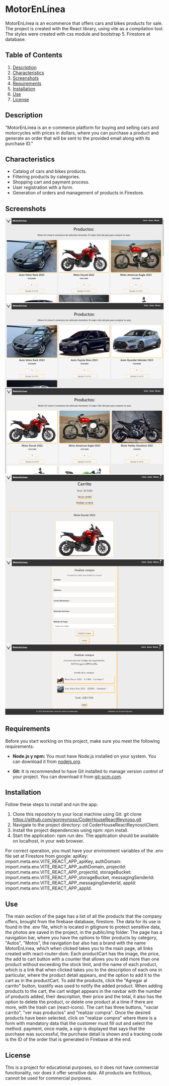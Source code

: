 # MotorEnLínea

MotorEnLínea is an ecommerce that offers cars and bikes products for sale. The project is created with the React library, using vite as a compilation tool. The styles were created with css module and bootstrap 5. Firestore at database.

## Table of Contents

1. [Description](#description)
2. [Characteristics](#characteristics)
3. [Screenshots](#screenshots)
4. [Requirements](#requirements)
5. [Installation](#installation)
6. [Use](#use)
7. [License](#license)


## Description

"MotorEnLinea is an e-commerce platform for buying and selling cars and motorcycles with prices in dollars, where you can purchase a product and generate an order that will be sent to the provided email along with its purchase ID."


## Characteristics

- Catalog of cars and bikes products.
- Filtering products by categories.
- Shopping cart and payment process.
- User registration with a form.
- Generation of orders and management of products in Firestore.

## Screenshots

![Captura de Pantalla](Client/public/img/captura-home.png)
![Captura de Pantalla](Client/public/img/captura-categoria-autos.png)
![Captura de Pantalla](Client/public/img/captura-categoria-motos.png)
![Captura de Pantalla](Client/public/img/captura-carrito.png)
![Captura de Pantalla](Client/public/img/captura-formulario.png)
![Captura de Pantalla](Client/public/img/captura-finalizar-compra.png)

## Requirements

Before you start working on this project, make sure you meet the following requirements:

- **Node.js y npm:** You must have Node.js installed on your system. You can download it from [nodejs.org](https://nodejs.org/).

- **Git:** It is recommended to have Git installed to manage version control of your project. You can download it from [git-scm.com](https://git-scm.com/).


## Installation

Follow these steps to install and run the app:

1. Clone this repository to your local machine using Git: git clone https://github.com/gonreynoso/CoderHouseReactReynoso.git
2. Navigate to the project directory: cd CoderHouseReactReynoso\Client.
3. Install the project dependencies using npm: npm install.
4. Start the application: npm run dev.
The application should be available on localhost, in your web browser.

For correct operation, you must have your environment variables of the .env file set at Firestore from google:
  apiKey: import.meta.env.VITE_REACT_APP_apiKey,
  authDomain: import.meta.env.VITE_REACT_APP_authDomain,
  projectId: import.meta.env.VITE_REACT_APP_projectId,
  storageBucket: import.meta.env.VITE_REACT_APP_storageBucket,
  messagingSenderId: import.meta.env.VITE_REACT_APP_messagingSenderId,
  appId: import.meta.env.VITE_REACT_APP_appId.



## Use

The main section of the page has a list of all the products that the company offers, brought from the firebase database, firestore. The data for its use is found in the .env file, which is located in gitignore to protect sensitive data, the photos are saved in the project, in the public/img folder. The page has a navigation bar, where you have the options to filter products by category, "Autos", "Motos", the navigation bar also has a brand with the name MotorEnLinea, which when clicked takes you to the main page, all links created with react-router-dom. Each productCart has the image, the price, the add to cart button with a counter that allows you to add more than one product without exceeding the stock limit, and the name of each product, which is a link that when clicked takes you to the description of each one in particular, where the product detail appears, and the option to add it to the cart as in the productCart. To add the products, click the "Agregar al carrito" button, toastify was used to notify the added product. When adding products to the cart, the cart widget appears in the navbar with the number of products added, their description, their price and the total, it also has the option to delete the product, or delete one product at a time if there are more, with the trash can (react-icons). The cart has three buttons, "vaciar carrito", "ver mas productos" and "realizar compra". Once the desired products have been selected, click on "realizar compra" where there is a form with mandatory data that the customer must fill out and select the method. payment, once made, a sign is displayed that says that the purchase was successful, the purchase detail is shown and a tracking code is the ID of the order that is generated in Firebase at the end. 


## License

This is a project for educational purposes, so it does not have commercial functionality, nor does it offer sensitive data. All products are fictitious, cannot be used for commercial purposes.

